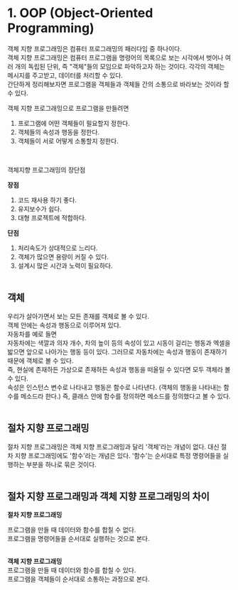 # 1. OOP (Object-Oriented Programming)

객체 지향 프로그래밍은 컴퓨터 프로그래밍의 패러다임 중 하나이다. <br>
객체 지향 프로그래밍은 컴퓨터 프로그램을 명령어의 목록으로 보는 시각에서 벗어나 여러 개의 독립된 단위, 즉 "객체"들의 모임으로 파악하고자 하는 것이다. 각각의 객체는 메시지를 주고받고, 데이터를 처리할 수 있다. <br>
간단하게 정리해보자면 프로그램을 객체들과 객체들 간의 소통으로 바라보는 것이라 할 수 있다.

객체 지향 프로그래밍으로 프로그램을 만들려면 <br>

1. 프로그램에 어떤 객체들이 필요할지 정한다.
2. 객체들의 속성과 행동을 정한다.
3. 객체들이 서로 어떻게 소통할지 정한다.

<br>

객체지향 프로그래밍의 장단점 <br>

**장점**

1. 코드 재사용 하기 좋다.
2. 유지보수가 쉽다.
3. 대형 프로젝트에 적합하다.

**단점**

1. 처리속도가 상대적으로 느리다.
2. 객체가 많으면 용량이 커질 수 있다.
3. 설계시 많은 시간과 노력이 필요하다.
   <br><br>

## 객체

우리가 살아가면서 보는 모든 존재를 객체로 볼 수 있다. <br>
객체 안에는 속성과 행동으로 이루어져 있다. <br>
자동차를 예로 들면 <br>
자동차에는 색깔과 의자 개수, 차의 높이 등의 속성이 있고 시동이 걸리는 행동과 엑셀을 밟으면 앞으로 나아가는 행동 등이 있다. 그러므로 자동차에는 속성과 행동이 존재하기 때문에 객체로 볼 수 있다. <br>
즉, 현실에 존재하든 가상으로 존재하든 속성과 행동을 떠올릴 수 있다면 모두 객체라 볼 수 있다. <br>
속성은 인스턴스 변수로 나타내고 행동은 함수로 나타낸다. (객체의 행동을 나타내는 함수를 메소드라 한다.) 즉, 클래스 안에 함수를 정의하면 메소드를 정의했다고 볼 수 있다.
<br><br>

## 절차 지향 프로그래밍 <br>

절차 지향 프로그래밍은 객체 지향 프로그래밍과 달리 '객체'라는 개념이 없다. 대신 절차 지향 프로그래밍에도 '함수'라는 개념은 있다. '함수'는 순서대로 특정 명령어들을 실행하는 부분을 하나로 묶은 것이다.
<br><br>

## 절차 지향 프로그래밍과 객체 지향 프로그래밍의 차이 <br>

**절차 지향 프로그래밍** <br>

프로그램을 만들 때 데이터와 함수를 합칠 수 없다. <br>
프로그램을 명령어들을 순서대로 실행하는 것으로 본다.
<br><br>

**객체 지향 프로그래밍** <br>
프로그램을 만들 때 데이터와 함수를 합칠 수 있다. <br>
프로그램을 객체들이 순서대로 소통하는 과정으로 본다.
